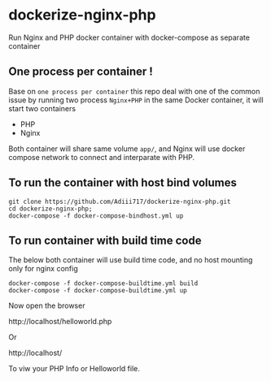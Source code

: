# dockerize-nginx-php
Run Nginx and PHP docker container with docker-compose as separate container

## One process per container !
Base on `one process per container` this repo deal with one of the common issue by running two process `Nginx+PHP` in the same Docker container, it will start two containers

- PHP
- Nginx

Both container will share same volume `app/`, and Nginx will use docker compose network to connect and interparate with PHP.

## To run the container with host bind volumes
```
git clone https://github.com/Adiii717/dockerize-nginx-php.git
cd dockerize-nginx-php;
docker-compose -f docker-compose-bindhost.yml up
```

## To run container with build time code

The below both container will use build time code, and no host mounting only for nginx config
```
docker-compose -f docker-compose-buildtime.yml build
docker-compose -f docker-compose-buildtime.yml up
```

Now open the browser

http://localhost/helloworld.php

Or 

http://localhost/

To viw your PHP Info or Helloworld file.
